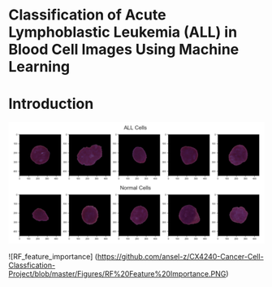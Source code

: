 # **Classification of Acute Lymphoblastic Leukemia (ALL) in Blood Cell Images Using Machine Learning**
# **Introduction**


![ALLvsHem](https://github.com/ansel-z/CX4240-Cancer-Cell-Classfication-Project/blob/master/Figures/ALLvsHem_color.PNG)


![RF_feature_importance] (https://github.com/ansel-z/CX4240-Cancer-Cell-Classfication-Project/blob/master/Figures/RF%20Feature%20Importance.PNG)
